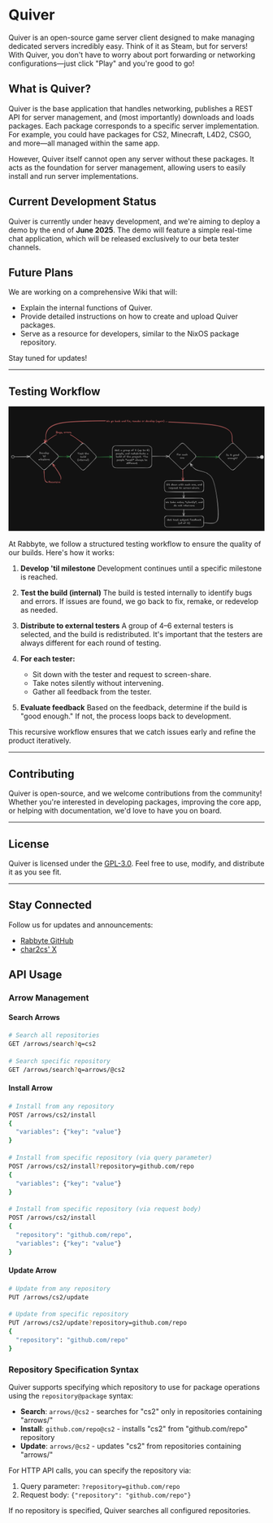 # Quiver

Quiver is an open-source game server client designed to make managing dedicated servers incredibly easy. Think of it as Steam, but for servers! With Quiver, you don't have to worry about port forwarding or networking configurations—just click "Play" and you're good to go!

## What is Quiver?

Quiver is the base application that handles networking, publishes a REST API for server management, and (most importantly) downloads and loads packages. Each package corresponds to a specific server implementation. For example, you could have packages for CS2, Minecraft, L4D2, CSGO, and more—all managed within the same app.

However, Quiver itself cannot open any server without these packages. It acts as the foundation for server management, allowing users to easily install and run server implementations.

## Current Development Status

Quiver is currently under heavy development, and we're aiming to deploy a demo by the end of **June 2025**. The demo will feature a simple real-time chat application, which will be released exclusively to our beta tester channels.

## Future Plans

We are working on a comprehensive Wiki that will:

- Explain the internal functions of Quiver.
- Provide detailed instructions on how to create and upload Quiver packages.
- Serve as a resource for developers, similar to the NixOS package repository.

Stay tuned for updates!

---

## Testing Workflow

![1744152698206](.github/how-we-test-things.png)

At Rabbyte, we follow a structured testing workflow to ensure the quality of our builds. Here's how it works:

1. **Develop 'til milestone**
   Development continues until a specific milestone is reached.
2. **Test the build (internal)**
   The build is tested internally to identify bugs and errors. If issues are found, we go back to fix, remake, or redevelop as needed.
3. **Distribute to external testers**
   A group of 4–6 external testers is selected, and the build is redistributed. It's important that the testers are always different for each round of testing.
4. **For each tester:**

   - Sit down with the tester and request to screen-share.
   - Take notes silently without intervening.
   - Gather all feedback from the tester.
5. **Evaluate feedback**
   Based on the feedback, determine if the build is "good enough." If not, the process loops back to development.

This recursive workflow ensures that we catch issues early and refine the product iteratively.

---

## Contributing

Quiver is open-source, and we welcome contributions from the community! Whether you're interested in developing packages, improving the core app, or helping with documentation, we'd love to have you on board.

---

## License

Quiver is licensed under the [GPL-3.0](LICENSE). Feel free to use, modify, and distribute it as you see fit.

---

## Stay Connected

Follow us for updates and announcements:

- [Rabbyte GitHub](https://github.com/rabbytesoftware)
- [char2cs' X](https://x.com/char2cs)

## API Usage

### Arrow Management

#### Search Arrows
```bash
# Search all repositories
GET /arrows/search?q=cs2

# Search specific repository
GET /arrows/search?q=arrows/@cs2
```

#### Install Arrow
```bash
# Install from any repository
POST /arrows/cs2/install
{
  "variables": {"key": "value"}
}

# Install from specific repository (via query parameter)
POST /arrows/cs2/install?repository=github.com/repo
{
  "variables": {"key": "value"}
}

# Install from specific repository (via request body)
POST /arrows/cs2/install
{
  "repository": "github.com/repo",
  "variables": {"key": "value"}
}
```

#### Update Arrow
```bash
# Update from any repository
PUT /arrows/cs2/update

# Update from specific repository
PUT /arrows/cs2/update?repository=github.com/repo
{
  "repository": "github.com/repo"
}
```

### Repository Specification Syntax

Quiver supports specifying which repository to use for package operations using the `repository@package` syntax:

- **Search**: `arrows/@cs2` - searches for "cs2" only in repositories containing "arrows/"
- **Install**: `github.com/repo@cs2` - installs "cs2" from "github.com/repo" repository
- **Update**: `arrows/@cs2` - updates "cs2" from repositories containing "arrows/"

For HTTP API calls, you can specify the repository via:
1. Query parameter: `?repository=github.com/repo`
2. Request body: `{"repository": "github.com/repo"}`

If no repository is specified, Quiver searches all configured repositories.
